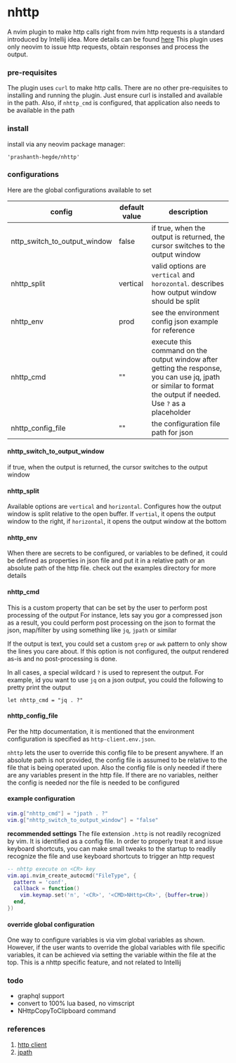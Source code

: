 # nhttp

A nvim plugin to make http calls right from nvim
http requests is a standard introduced by Intellij idea. More details can be found [here](https://www.jetbrains.com/help/idea/http-client-in-product-code-editor.html)
This plugin uses only neovim to issue http requests, obtain responses and process the output.

### pre-requisites
The plugin uses `curl` to make http calls. There are no other pre-requisites to installing and running the plugin.
Just ensure curl is installed and available in the path.
Also, if `nhttp_cmd` is configured, that application also needs to be available in the path

### install

install via any neovim package manager:
```
'prashanth-hegde/nhttp'
```

### configurations

Here are the global configurations available to set

| config                       | default value | description                                                                                                                                                     |
| ----                         | -----         | -----                                                                                                                                                           |
| nttp_switch_to_output_window | false         | if true, when the output is returned, the cursor switches to the output window                                                                                  |
| nhttp_split                  | vertical      | valid options are `vertical` and `horozontal`. describes how output window should be split                                                                      |
| nhttp_env                    | prod          | see the environment config json example for reference                                                                                                           |
| nhttp_cmd                    | ""            | execute this command on the output window after getting the response, you can use jq, jpath or similar to format the output if needed. Use `?` as a placeholder |
| nhttp_config_file            | ""            | the configuration file path for json                                                                                                                            |

#### nhttp_switch_to_output_window
if true, when the output is returned, the cursor switches to the output window

#### nhttp_split
Available options are `vertical` and `horizontal`.
Configures how the output window is split relative to the open buffer.
If `vertial`, it opens the output window to the right,
if `horizontal`, it opens the output window at the bottom

#### nhttp_env
When there are secrets to be configured, or variables to be defined,
it could be defined as properties in json file and put it in a relative path
or an absolute path of the http file. check out the examples directory for more details

#### nhttp_cmd
This is a custom property that can be set by the user to perform post processing of the output
For instance, lets say you gor a compressed json as a result, you could perform post processing
on the json to format the json, map/filter by using something like `jq`, `jpath` or similar

If the output is text, you could set a custom `grep` or `awk` pattern to only show the lines you care about.
If this option is not configured, the output rendered as-is and no post-processing is done.

In all cases, a special wildcard `?` is used to represent the output. For example, id you want to use `jq`
on a json output, you could the following to pretty print the output

`let nhttp_cmd = "jq . ?"`

#### nhttp_config_file
Per the http documentation, it is mentioned that the environment configuration is specified as `http-client.env.json`.

`nhttp` lets the user to override this config file to be present anywhere. If an absolute path is not provided,
the config file is assumed to be relative to the file that is being operated upon.
Also the config file is only needed if there are any variables present in the http file. If there are no variables,
neither the config is needed nor the file is needed to be configured

#### example configuration

```lua
vim.g["nhttp_cmd"] = "jpath . ?"
vim.g["nhttp_switch_to_output_window"] = "false"
```

**recommended settings**
The file extension `.http` is not readily recognized by vim. It is identified as a config file.
In order to properly treat it and issue keyboard shortcuts, you can make small tweaks to the
startup to readily recognize the file and use keyboard shortcuts to trigger an http request

```lua
-- nhttp execute on <CR> key
vim.api.nvim_create_autocmd("FileType", {
  pattern = 'conf',
  callback = function()
    vim.keymap.set('n', '<CR>', '<CMD>NHttp<CR>', {buffer=true})
  end,
})
```

#### override global configuration
One way to configure variables is via vim global variables as shown.
However, if the user wants to override the global variables with file specific variables,
it can be achieved via setting the variable within the file at the top. This is a
nhttp specific feature, and not related to Intellij


### todo
* graphql support
* convert to 100% lua based, no vimscript
* NHttpCopyToClipboard command


### references
1. [http client](https://www.jetbrains.com/help/idea/http-client-in-product-code-editor.html)
1. [jpath](https://github.com/prashanth-hegde/jpath)
